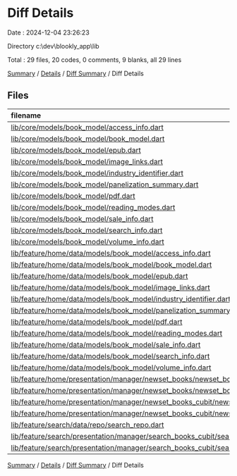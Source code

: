 # Diff Details

Date : 2024-12-04 23:26:23

Directory c:\\dev\\blookly_app\\lib

Total : 29 files,  20 codes, 0 comments, 9 blanks, all 29 lines

[Summary](results.md) / [Details](details.md) / [Diff Summary](diff.md) / Diff Details

## Files
| filename | language | code | comment | blank | total |
| :--- | :--- | ---: | ---: | ---: | ---: |
| [lib/core/models/book_model/access_info.dart](/lib/core/models/book_model/access_info.dart) | Dart | 70 | 0 | 7 | 77 |
| [lib/core/models/book_model/book_model.dart](/lib/core/models/book_model/book_model.dart) | Dart | 65 | 0 | 7 | 72 |
| [lib/core/models/book_model/epub.dart](/lib/core/models/book_model/epub.dart) | Dart | 13 | 0 | 6 | 19 |
| [lib/core/models/book_model/image_links.dart](/lib/core/models/book_model/image_links.dart) | Dart | 16 | 0 | 6 | 22 |
| [lib/core/models/book_model/industry_identifier.dart](/lib/core/models/book_model/industry_identifier.dart) | Dart | 18 | 0 | 6 | 24 |
| [lib/core/models/book_model/panelization_summary.dart](/lib/core/models/book_model/panelization_summary.dart) | Dart | 21 | 0 | 6 | 27 |
| [lib/core/models/book_model/pdf.dart](/lib/core/models/book_model/pdf.dart) | Dart | 16 | 0 | 6 | 22 |
| [lib/core/models/book_model/reading_modes.dart](/lib/core/models/book_model/reading_modes.dart) | Dart | 16 | 0 | 6 | 22 |
| [lib/core/models/book_model/sale_info.dart](/lib/core/models/book_model/sale_info.dart) | Dart | 19 | 0 | 6 | 25 |
| [lib/core/models/book_model/search_info.dart](/lib/core/models/book_model/search_info.dart) | Dart | 13 | 0 | 6 | 19 |
| [lib/core/models/book_model/volume_info.dart](/lib/core/models/book_model/volume_info.dart) | Dart | 129 | 0 | 7 | 136 |
| [lib/feature/home/data/models/book_model/access_info.dart](/lib/feature/home/data/models/book_model/access_info.dart) | Dart | -70 | 0 | -7 | -77 |
| [lib/feature/home/data/models/book_model/book_model.dart](/lib/feature/home/data/models/book_model/book_model.dart) | Dart | -65 | 0 | -7 | -72 |
| [lib/feature/home/data/models/book_model/epub.dart](/lib/feature/home/data/models/book_model/epub.dart) | Dart | -13 | 0 | -6 | -19 |
| [lib/feature/home/data/models/book_model/image_links.dart](/lib/feature/home/data/models/book_model/image_links.dart) | Dart | -16 | 0 | -6 | -22 |
| [lib/feature/home/data/models/book_model/industry_identifier.dart](/lib/feature/home/data/models/book_model/industry_identifier.dart) | Dart | -18 | 0 | -6 | -24 |
| [lib/feature/home/data/models/book_model/panelization_summary.dart](/lib/feature/home/data/models/book_model/panelization_summary.dart) | Dart | -21 | 0 | -6 | -27 |
| [lib/feature/home/data/models/book_model/pdf.dart](/lib/feature/home/data/models/book_model/pdf.dart) | Dart | -16 | 0 | -6 | -22 |
| [lib/feature/home/data/models/book_model/reading_modes.dart](/lib/feature/home/data/models/book_model/reading_modes.dart) | Dart | -16 | 0 | -6 | -22 |
| [lib/feature/home/data/models/book_model/sale_info.dart](/lib/feature/home/data/models/book_model/sale_info.dart) | Dart | -19 | 0 | -6 | -25 |
| [lib/feature/home/data/models/book_model/search_info.dart](/lib/feature/home/data/models/book_model/search_info.dart) | Dart | -13 | 0 | -6 | -19 |
| [lib/feature/home/data/models/book_model/volume_info.dart](/lib/feature/home/data/models/book_model/volume_info.dart) | Dart | -129 | 0 | -7 | -136 |
| [lib/feature/home/presentation/manager/newset_books/newset_books_cubit.dart](/lib/feature/home/presentation/manager/newset_books/newset_books_cubit.dart) | Dart | -18 | 0 | -5 | -23 |
| [lib/feature/home/presentation/manager/newset_books/newset_books_state.dart](/lib/feature/home/presentation/manager/newset_books/newset_books_state.dart) | Dart | -16 | 0 | -9 | -25 |
| [lib/feature/home/presentation/manager/newset_books_cubit/newset_books_cubit.dart](/lib/feature/home/presentation/manager/newset_books_cubit/newset_books_cubit.dart) | Dart | 18 | 0 | 5 | 23 |
| [lib/feature/home/presentation/manager/newset_books_cubit/newset_books_state.dart](/lib/feature/home/presentation/manager/newset_books_cubit/newset_books_state.dart) | Dart | 16 | 0 | 9 | 25 |
| [lib/feature/search/data/repo/search_repo.dart](/lib/feature/search/data/repo/search_repo.dart) | Dart | 7 | 0 | 2 | 9 |
| [lib/feature/search/presentation/manager/search_books_cubit/search_books_cubit.dart](/lib/feature/search/presentation/manager/search_books_cubit/search_books_cubit.dart) | Dart | 6 | 0 | 3 | 9 |
| [lib/feature/search/presentation/manager/search_books_cubit/search_books_state.dart](/lib/feature/search/presentation/manager/search_books_cubit/search_books_state.dart) | Dart | 7 | 0 | 4 | 11 |

[Summary](results.md) / [Details](details.md) / [Diff Summary](diff.md) / Diff Details